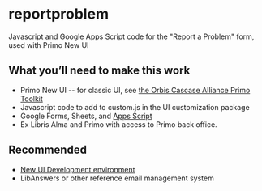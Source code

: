 # reportproblem
Javascript and Google Apps Script code for the "Report a Problem" form, used with Primo New UI

## What you’ll need to make this work
- Primo New UI
-- for classic UI, see [the Orbis Cascase Alliance Primo Toolkit](https://www.orbiscascade.org/blog/9/?bid=119)
- Javascript code to add to custom.js in the UI customization package
- Google Forms, Sheets, and [Apps Script](https://github.com/emery-williams/reportproblem/blob/master/appsscript)
- Ex Libris Alma and Primo with access to Primo back office. 

## Recommended
- [New UI Development environment](https://github.com/ExLibrisGroup)
- LibAnswers or other reference email management system
